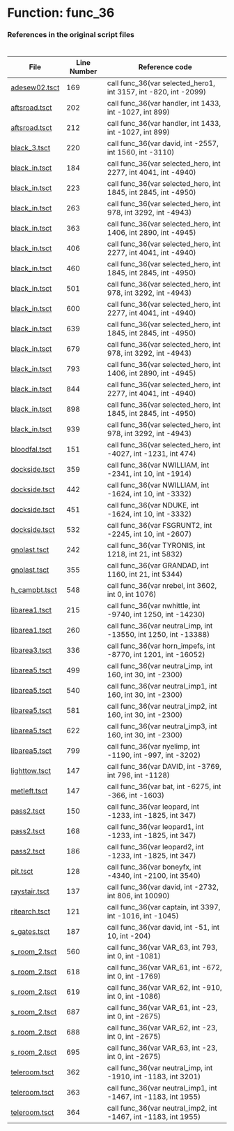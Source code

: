 # Function: func_36
### References in the original script files

#

| File | Line Number | Reference code |
| --- | --- | --- |
| [adesew02.tsct](../../../out/adesew02.tsct#L169) | 169 | call func_36(var selected_hero1, int 3157, int -820, int -2099) |
| [aftsroad.tsct](../../../out/aftsroad.tsct#L202) | 202 | call func_36(var handler, int 1433, int -1027, int 899) |
| [aftsroad.tsct](../../../out/aftsroad.tsct#L212) | 212 | call func_36(var handler, int 1433, int -1027, int 899) |
| [black_3.tsct](../../../out/black_3.tsct#L220) | 220 | call func_36(var david, int -2557, int 1560, int -3110) |
| [black_in.tsct](../../../out/black_in.tsct#L184) | 184 | call func_36(var selected_hero, int 2277, int 4041, int -4940) |
| [black_in.tsct](../../../out/black_in.tsct#L223) | 223 | call func_36(var selected_hero, int 1845, int 2845, int -4950) |
| [black_in.tsct](../../../out/black_in.tsct#L263) | 263 | call func_36(var selected_hero, int 978, int 3292, int -4943) |
| [black_in.tsct](../../../out/black_in.tsct#L363) | 363 | call func_36(var selected_hero, int 1406, int 2890, int -4945) |
| [black_in.tsct](../../../out/black_in.tsct#L406) | 406 | call func_36(var selected_hero, int 2277, int 4041, int -4940) |
| [black_in.tsct](../../../out/black_in.tsct#L460) | 460 | call func_36(var selected_hero, int 1845, int 2845, int -4950) |
| [black_in.tsct](../../../out/black_in.tsct#L501) | 501 | call func_36(var selected_hero, int 978, int 3292, int -4943) |
| [black_in.tsct](../../../out/black_in.tsct#L600) | 600 | call func_36(var selected_hero, int 2277, int 4041, int -4940) |
| [black_in.tsct](../../../out/black_in.tsct#L639) | 639 | call func_36(var selected_hero, int 1845, int 2845, int -4950) |
| [black_in.tsct](../../../out/black_in.tsct#L679) | 679 | call func_36(var selected_hero, int 978, int 3292, int -4943) |
| [black_in.tsct](../../../out/black_in.tsct#L793) | 793 | call func_36(var selected_hero, int 1406, int 2890, int -4945) |
| [black_in.tsct](../../../out/black_in.tsct#L844) | 844 | call func_36(var selected_hero, int 2277, int 4041, int -4940) |
| [black_in.tsct](../../../out/black_in.tsct#L898) | 898 | call func_36(var selected_hero, int 1845, int 2845, int -4950) |
| [black_in.tsct](../../../out/black_in.tsct#L939) | 939 | call func_36(var selected_hero, int 978, int 3292, int -4943) |
| [bloodfal.tsct](../../../out/bloodfal.tsct#L151) | 151 | call func_36(var selected_hero, int -4027, int -1231, int 474) |
| [dockside.tsct](../../../out/dockside.tsct#L359) | 359 | call func_36(var NWILLIAM, int -2341, int 10, int -1914) |
| [dockside.tsct](../../../out/dockside.tsct#L442) | 442 | call func_36(var NWILLIAM, int -1624, int 10, int -3332) |
| [dockside.tsct](../../../out/dockside.tsct#L451) | 451 | call func_36(var NDUKE, int -1624, int 10, int -3332) |
| [dockside.tsct](../../../out/dockside.tsct#L532) | 532 | call func_36(var FSGRUNT2, int -2245, int 10, int -2607) |
| [gnolast.tsct](../../../out/gnolast.tsct#L242) | 242 | call func_36(var TYRONIS, int 1218, int 21, int 5832) |
| [gnolast.tsct](../../../out/gnolast.tsct#L355) | 355 | call func_36(var GRANDAD, int 1160, int 21, int 5344) |
| [h_campbt.tsct](../../../out/h_campbt.tsct#L548) | 548 | call func_36(var nrebel, int 3602, int 0, int 1076) |
| [libarea1.tsct](../../../out/libarea1.tsct#L215) | 215 | call func_36(var nwhittle, int -9740, int 1250, int -14230) |
| [libarea1.tsct](../../../out/libarea1.tsct#L260) | 260 | call func_36(var neutral_imp, int -13550, int 1250, int -13388) |
| [libarea3.tsct](../../../out/libarea3.tsct#L336) | 336 | call func_36(var horn_impefs, int -8770, int 1201, int -16052) |
| [libarea5.tsct](../../../out/libarea5.tsct#L499) | 499 | call func_36(var neutral_imp, int 160, int 30, int -2300) |
| [libarea5.tsct](../../../out/libarea5.tsct#L540) | 540 | call func_36(var neutral_imp1, int 160, int 30, int -2300) |
| [libarea5.tsct](../../../out/libarea5.tsct#L581) | 581 | call func_36(var neutral_imp2, int 160, int 30, int -2300) |
| [libarea5.tsct](../../../out/libarea5.tsct#L622) | 622 | call func_36(var neutral_imp3, int 160, int 30, int -2300) |
| [libarea5.tsct](../../../out/libarea5.tsct#L799) | 799 | call func_36(var nyelimp, int -1190, int -997, int -3202) |
| [lighttow.tsct](../../../out/lighttow.tsct#L147) | 147 | call func_36(var DAVID, int -3769, int 796, int -1128) |
| [metleft.tsct](../../../out/metleft.tsct#L147) | 147 | call func_36(var bat, int -6275, int -366, int -1603) |
| [pass2.tsct](../../../out/pass2.tsct#L150) | 150 | call func_36(var leopard, int -1233, int -1825, int 347) |
| [pass2.tsct](../../../out/pass2.tsct#L168) | 168 | call func_36(var leopard1, int -1233, int -1825, int 347) |
| [pass2.tsct](../../../out/pass2.tsct#L186) | 186 | call func_36(var leopard2, int -1233, int -1825, int 347) |
| [pit.tsct](../../../out/pit.tsct#L128) | 128 | call func_36(var boneyfx, int -4340, int -2100, int 3540) |
| [raystair.tsct](../../../out/raystair.tsct#L137) | 137 | call func_36(var david, int -2732, int 806, int 10090) |
| [ritearch.tsct](../../../out/ritearch.tsct#L121) | 121 | call func_36(var captain, int 3397, int -1016, int -1045) |
| [s_gates.tsct](../../../out/s_gates.tsct#L187) | 187 | call func_36(var david, int -51, int 10, int -204) |
| [s_room_2.tsct](../../../out/s_room_2.tsct#L560) | 560 | call func_36(var VAR_63, int 793, int 0, int -1081) |
| [s_room_2.tsct](../../../out/s_room_2.tsct#L618) | 618 | call func_36(var VAR_61, int -672, int 0, int -1769) |
| [s_room_2.tsct](../../../out/s_room_2.tsct#L619) | 619 | call func_36(var VAR_62, int -910, int 0, int -1086) |
| [s_room_2.tsct](../../../out/s_room_2.tsct#L687) | 687 | call func_36(var VAR_61, int -23, int 0, int -2675) |
| [s_room_2.tsct](../../../out/s_room_2.tsct#L688) | 688 | call func_36(var VAR_62, int -23, int 0, int -2675) |
| [s_room_2.tsct](../../../out/s_room_2.tsct#L695) | 695 | call func_36(var VAR_63, int -23, int 0, int -2675) |
| [teleroom.tsct](../../../out/teleroom.tsct#L362) | 362 | call func_36(var neutral_imp, int -1910, int -1183, int 3201) |
| [teleroom.tsct](../../../out/teleroom.tsct#L363) | 363 | call func_36(var neutral_imp1, int -1467, int -1183, int 1955) |
| [teleroom.tsct](../../../out/teleroom.tsct#L364) | 364 | call func_36(var neutral_imp2, int -1467, int -1183, int 1955) |
